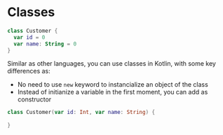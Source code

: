 # Classes

``` kotlin
class Customer {
  var id = 0
  var name: String = 0
}
```

Similar as other languages, you can use classes in Kotlin, with some key differences as: 
- No need to use `new` keyword to instancialize an object of the class
- Instead of initianize a variable in the first moment, you can add as constructor

``` kotlin
class Customer(var id: Int, var name: String) {
  
}
```
